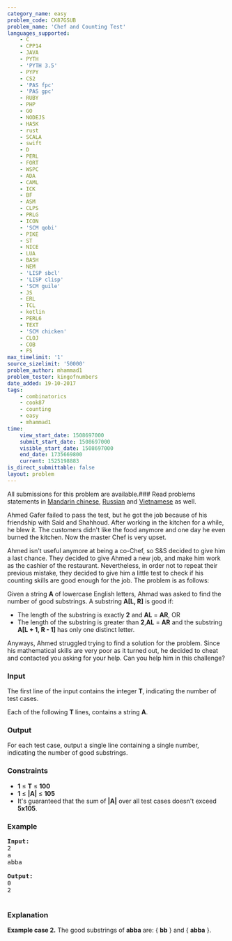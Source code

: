 ```yaml
---
category_name: easy
problem_code: CK87GSUB
problem_name: 'Chef and Counting Test'
languages_supported:
    - C
    - CPP14
    - JAVA
    - PYTH
    - 'PYTH 3.5'
    - PYPY
    - CS2
    - 'PAS fpc'
    - 'PAS gpc'
    - RUBY
    - PHP
    - GO
    - NODEJS
    - HASK
    - rust
    - SCALA
    - swift
    - D
    - PERL
    - FORT
    - WSPC
    - ADA
    - CAML
    - ICK
    - BF
    - ASM
    - CLPS
    - PRLG
    - ICON
    - 'SCM qobi'
    - PIKE
    - ST
    - NICE
    - LUA
    - BASH
    - NEM
    - 'LISP sbcl'
    - 'LISP clisp'
    - 'SCM guile'
    - JS
    - ERL
    - TCL
    - kotlin
    - PERL6
    - TEXT
    - 'SCM chicken'
    - CLOJ
    - COB
    - FS
max_timelimit: '1'
source_sizelimit: '50000'
problem_author: mhammad1
problem_tester: kingofnumbers
date_added: 19-10-2017
tags:
    - combinatorics
    - cook87
    - counting
    - easy
    - mhammad1
time:
    view_start_date: 1508697000
    submit_start_date: 1508697000
    visible_start_date: 1508697000
    end_date: 1735669800
    current: 1525198883
is_direct_submittable: false
layout: problem
---
```

All submissions for this problem are available.### Read problems statements in [Mandarin chinese](http://www.codechef.com/download/translated/COOK87/mandarin/CK87GSUB.pdf), [Russian](http://www.codechef.com/download/translated/COOK87/russian/CK87GSUB.pdf) and [Vietnamese](http://www.codechef.com/download/translated/COOK87/vietnamese/CK87GSUB.pdf) as well.

Ahmed Gafer failed to pass the test, but he got the job because of his friendship with Said and Shahhoud. After working in the kitchen for a while, he blew it. The customers didn't like the food anymore and one day he even burned the kitchen. Now the master Chef is very upset.

Ahmed isn't useful anymore at being a co-Chef, so S&S decided to give him a last chance. They decided to give Ahmed a new job, and make him work as the cashier of the restaurant. Nevertheless, in order not to repeat their previous mistake, they decided to give him a little test to check if his counting skills are good enough for the job. The problem is as follows:

Given a string **A** of lowercase English letters, Ahmad was asked to find the number of good substrings. A substring **A\[L, R\]** is good if:

- The length of the substring is exactly **2** and **AL** = **AR**, OR
- The length of the substring is greater than **2**,**AL** = **AR** and the substring **A\[L + 1, R - 1\]** has only one distinct letter.

Anyways, Ahmed struggled trying to find a solution for the problem. Since his mathematical skills are very poor as it turned out, he decided to cheat and contacted you asking for your help. Can you help him in this challenge?

### Input

The first line of the input contains the integer **T**, indicating the number of test cases.

Each of the following **T** lines, contains a string **A**.

### Output

For each test case, output a single line containing a single number, indicating the number of good substrings.

### Constraints

- **1** ≤ **T** ≤ **100**
- **1** ≤  **|A|**  ≤ **105**
- It's guaranteed that the sum of  **|A|**  over all test cases doesn't exceed **5x105**.

### Example

<pre><b>Input:</b>
2
a
abba

<b>Output:</b>
0
2

</pre>
### Explanation

**Example case 2.** The good substrings of **abba** are: { **bb** } and { **abba** }.
